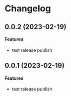 # Changelog

## 0.0.2 (2023-02-19)
#### Features
* test release publish

## 0.0.1 (2023-02-19)
#### Features
* test release publish
